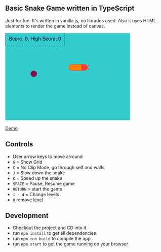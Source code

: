 ## Basic Snake Game written in TypeScript
Just for fun. It's written in vanilla js, no libraries used. Also it uses HTML elements to render the game instead of canvas.

![Example](snake.gif)

[Demo](http://codepen.io/serkanyersen/pen/bpOWwE?editors=0010)

## Controls
 - User arrow keys to move arround
 - `G` = Show Grid
 - `C` = No Clip Mode, go through self and walls
 - `J` = Slow down the snake
 - `K` = Speed up the snake
 - `SPACE` = Pause, Resume game
 - `RETURN` = start the game
 - `1 - 4` = Change levels
 - `0` remove level
 
 

## Development
 - Checkout the project and CD into it
 - run `npm install` to get all dependencies
 - run `npm run build` to compile the app
 - run `npm start` to get the game running on your browser
